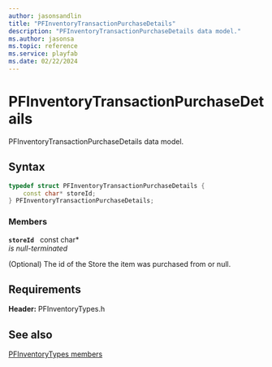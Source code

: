 ```yaml
---
author: jasonsandlin
title: "PFInventoryTransactionPurchaseDetails"
description: "PFInventoryTransactionPurchaseDetails data model."
ms.author: jasonsa
ms.topic: reference
ms.service: playfab
ms.date: 02/22/2024
---
```


# PFInventoryTransactionPurchaseDetails  

PFInventoryTransactionPurchaseDetails data model.  

## Syntax  
  
```cpp
typedef struct PFInventoryTransactionPurchaseDetails {  
    const char* storeId;  
} PFInventoryTransactionPurchaseDetails;  
```
  
### Members  
  
**`storeId`** &nbsp; const char*  
*is null-terminated*  
  
(Optional) The id of the Store the item was purchased from or null.
  
  
## Requirements  
  
**Header:** PFInventoryTypes.h
  
## See also  
[PFInventoryTypes members](../pfinventorytypes_members.md)  

  
  
